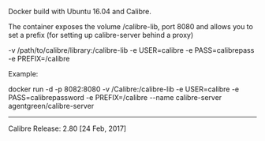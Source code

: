Docker build with Ubuntu 16.04 and Calibre.

The container exposes the volume /calibre-lib, port 8080 and allows you to set a prefix (for setting up calibre-server behind a proxy)

-v /path/to/calibre/library:/calibre-lib
-e USER=calibre
-e PASS=calibrepass
-e PREFIX=/calibre

Example:

docker run -d -p 8082:8080 -v /Calibre:/calibre-lib -e USER=calibre -e PASS=calibrepassword -e PREFIX=/calibre --name calibre-server agentgreen/calibre-server



---------------
Calibre Release: 2.80 [24 Feb, 2017]
